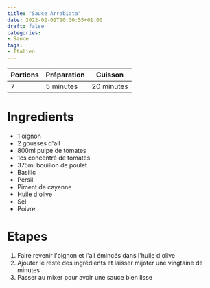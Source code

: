 ```yaml
---
title: "Sauce Arrabiata"
date: 2022-02-01T20:30:55+01:00
draft: false
categories:
- Sauce
tags:
- Italien
---
```


| Portions | Préparation | Cuisson    |
|----------|-------------|------------|
| 7        | 5 minutes   | 20 minutes |

# Ingredients

- 1 oignon
- 2 gousses d'ail
- 800ml pulpe de tomates
- 1cs concentré de tomates
- 375ml bouillon de poulet
- Basilic
- Persil
- Piment de cayenne
- Huile d'olive
- Sel
- Poivre

# Etapes

1) Faire revenir l'oignon et l'ail émincés dans l'huile d'olive
2) Ajouter le reste des ingrédients et laisser mijoter une vingtaine de minutes
3) Passer au mixer pour avoir une sauce bien lisse
